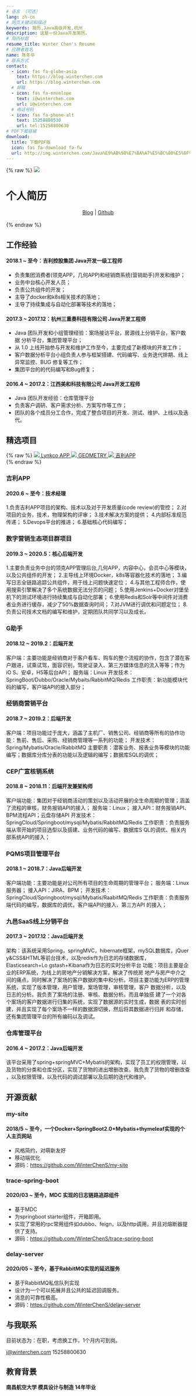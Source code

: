```yaml
---
# 语言 （可选）
lang: zh-cn
# 网页关键词和描述
keywords: 简历,Java高级开发,杭州
description: 这是一份Java开发简历。
# 简历标题
resume_title: Winter Chen's Resume
# 应聘者姓名
name: 陈冬华
# 联系方式
contact:
  - icon: fas fa-globe-asia
    text: https://blog.winterchen.com
    url: https://blog.winterchen.com
  # 邮箱
  - icon: fas fa-envelope
    text: i@winterchen.com
    url: i@winterchen.com
  # 电话号码
  - icon: fas fa-phone-alt
    text: 15258800530
    url: tel:15258800630
# PDF下载链接
download:
  title: 下载PDF版
  icon: fas fa-download fa-fw
  url: http://img.winterchen.com/Java%E9%AB%98%E7%BA%A7%E5%BC%80%E5%8F%91%E5%B7%A5%E7%A8%8B%E5%B8%88%20-%20%E9%99%88%E5%86%AC%E5%8D%8E%20-%2015258800630-20200711.pdf
---
```


{% raw %}
<grid>
<avatar><img src="http://img.winterchen.com/20200711221115.png"></avatar>
<h1>个人简历</h1>
<center>
<a href='https://blog.winterchen.com'>Blog</a> | <a href='https://github.com/WinterChenS'>Github</a>
</center>
<br>
</grid>
{% endraw %}



## <i class="fas fa-user-tie"></i> 工作经验


#### 2018.1 ~ 至今：吉利控股集团   Java开发一级工程师

- 负责集团消费者(领克APP，几何APP)和经销商系统(营销助手)开发和维护；
- 业务中台核心开发人员；
- 负责公共组件的开发；
- 主导了docker和k8s相关技术的落地；
- 主导了持续集成与自动化部署等技术的落地；



#### 2017.3 ~ 2017.12：杭州三重奏科技有限公司   Java开发工程师

- Java 团队开发和小组管理经验：案场接访平台，房源线上分销平台，客户数据 分析平台，集团管理平台；
- 从 1.0 上线开始参与开发和维护工作至今，主要完成了新模块的开发工作；
- 客户数据分析平台小组负责人参与框架搭建、代码编写、业务迭代排期、线上 异常监控、BUG 修复等工作；
- 集团平台的的代码编写和Bug修复；

#### 2016.4 ~ 2017.2：江西美和科技有限公司   Java开发工程师

- Java 团队开发经验：仓库管理平台
- 负责客户调研、客户需求分析、方案写作等工作；
- 团队的各个成员分工合作，完成了整合项目的开发、测试、维护、上线以及迭代。


## <i class="fas fa-award"></i> 精选项目


{% raw %}
<btns rounded>
<a href='https://apps.apple.com/cn/app/lynkco/id1305517667'>
  <img src='http://img.winterchen.com/lynkco-logo.png'>
  Lynkco APP
</a>
<a href='https://apps.apple.com/cn/app/geometry/id1456960408'>
  <img src='http://img.winterchen.com/geometry-logo.png'>
  GEOMETRY
</a>
<a href='#'>
  <img src='http://img.winterchen.com/geely-logo.png'>
  吉利APP
</a>
</btns><br>
{% endraw %}


### 吉利APP

#### 2020.6 ~ 至今：技术经理

1.负责吉利APP项目的架构、技术以及对于开发质量(code review)的管控； 
2.对项目的业务，技术，物理架构的评审； 
3.技术解决方案的提供； 
4.内部标准规范传递； 
5.Devops平台的推进；
6.基础核心代码编写；

### 数字营销生态项目群项目

#### 2019.3 ~ 2020.5：核心后端开发

1.主要负责业务中台的领克APP管理后台,几何APP，内容中心，会员中心等模块， 以及公共组件的开发； 
2.主导线上环境Docker，k8s等容器化技术的落地； 
3.编写日志全链路追踪公共组件，用于线上问题快速定位； 
4.与其他工程师合作，使用搜索引擎解决了多个系统数据无法分页的问题； 
5.使用Jenkins+Docker对堡垒机下的测试环境进行持续集成与自动化部署； 
6.使用Redis和Solr等中间件对消费者业务进行缓存，减少了50%数据查询时间； 
7.对JVM进行调优和问题定位； 
8.负责公司技术文档的编写和维护，定期团队共同学习以及成长。

### G助手

#### 2018.12 ~ 2019.2：后端开发

客户端：主要功能是经销商对于客户看车、购车的整个流程的协作，包含了潜在客 户跟进，试乘试驾，面容识别，驾驶证录入、第三方媒体信息的流入等等；作为iO S、安卓，H5等后台API； 
服务端：Linux 
开发技术：SpringBoot/Dubbo/Oracle/Mybaits/RabbitMQ/Redis 
工作职责：新功能模块代码的编写，客户端API的接入部分；


### 经销商营销平台

#### 2018.7 ~ 2019.2：后端开发

客户端：项目功能过于庞大，涵盖了主机厂、销售公司、经销商等所有的协作功能：售前、售后、采购、经销商管理等一系列的功能； 
开发技术：Spring/Mybatis/Oracle/RabbitMQ 
主要职责：潜客业务、报表业务等模块的功能编写；数据库分库分表的功能以及逻辑的编写；数据库SQL的调优；

### CEP广宣核销系统

#### 2018.8 ~ 2018.11：后端开发兼架构师

客户端功能：集团对于经销商活动的策划以及活动开展的全生命周期的管理；涵盖 了流程的审核，财务报销API的接入； 
服务端：Linux； 接入API：财务报销API、BPM流程API；云盘存储API 
开发技术：SpringCloud/Springboot/mysql/Mybatis/RabbitMQ/Redis 
工作职责：负责服务端从零开始的项目选型以及搭建、业务代码的编写、数据库S QL的调优、相关内部系统API的接入；

### PQMS项目管理平台

#### 2018.1 ~ 2018.7：Java后端开发

客户端功能：主要功能是对公司所有项目的生命周期的管理平台； 
服务端：Linux服务器； 接入API：JIRA、BPM； 
开发技术：SpringCloud/Springboot/mysql/Mybatis/RaabitMQ/Redis 
工作职责：负责服务端代码的编写，数据库的调优，客户端API的接入、第三方API 的接入；

### 九邑SaaS线上分销平台

#### 2017.3 ~ 2017.12：Java后端开发

架构：该系统采用Spring，springMVC，hibernate框架，mySQL数据库，jQuer y&CSS&HTML等前台技术，以及redis作为日志的存储数据库，Elasticsearch+Lo gstash+Kibana作为日志的实时分析平台 
功能：项目主要是企业的ERP系统，为线上的房地产分销解决方案，解决了传统房 地产与房产中介之间的痛点，同时解决了案场的客户数据的集中和分析。项目主要功能为ERP的管理系统，实现了版本管理，用户管理，案场管理，审核管理，客户 数据分析，以及日志的分析。我负责了案场的注册、审核、数据分析。而且单独搭 建了一个对各个案场的客户数据进行归集的系统，实现了数据源的实时生成，数据 表的实时创建，并且实现了每个案场不一样的数据源切换，然后将其数据进行归并 和存储，还有集团管理平台的所有编码以及调试。


### 仓库管理平台

#### 2016.4 ~ 2017.2：Java后端开发

该平台采用了spring+springMVC+Mybatis的架构，实现了员工的权限管理，以 及货物的分类和仓库分区，实现了货物的进出增删改查。我负责了货物的增删改查 ，以及权限管理，以及代码的调试部署以及后期的迭代和维护。

## <i class="fab fa-github"></i> 开源贡献


### my-site

#### 2018/5 ~ 至今，一个Docker+SpringBoot2.0+Mybatis+thymeleaf实现的个人主页网站

- 风格简约，对萌新友好
- 移动端优化
- 源码：https://github.com/WinterChenS/my-site

### trace-spring-boot

#### 2020/03 ~ 至今，MDC 实现的日志链路追踪组件

- 基于MDC
- 为springboot starter组件，开箱即用。
- 实现了常用的rpc常用组件如dubbo、feign，以及http调用，并且对熔断器提供了支持。
- 源码：https://github.com/WinterChenS/trace-spring-boot

### delay-server

#### 2020/05 ~ 至今，基于RabbitMQ实现的延迟服务

- 基于RabbitMQ私信队列实现
- 设计为一个可以拓展并且公共的延迟回调服务。
- 消息的可靠性极高。
- 源码：https://github.com/WinterChenS/delay-server

<!-- <fancybox>
<img src='https://cdn.jsdelivr.net/gh/xaoxuu/cdn-assets/proj/prohud/screenshot01.png'>
<img src='https://cdn.jsdelivr.net/gh/xaoxuu/cdn-assets/proj/prohud/screenshot02.png'>
<img src='https://cdn.jsdelivr.net/gh/xaoxuu/cdn-assets/proj/prohud/screenshot03.png'>
<img src='https://cdn.jsdelivr.net/gh/xaoxuu/cdn-assets/proj/prohud/screenshot04.png'>
<img src='https://cdn.jsdelivr.net/gh/xaoxuu/cdn-assets/proj/prohud/screenshot05.png'>
<img src='https://cdn.jsdelivr.net/gh/xaoxuu/cdn-assets/proj/prohud/screenshot06.png'>
<img src='https://cdn.jsdelivr.net/gh/xaoxuu/cdn-assets/proj/prohud/screenshot07.png'>
<img src='https://cdn.jsdelivr.net/gh/xaoxuu/cdn-assets/proj/prohud/screenshot08.png'>
<img src='https://cdn.jsdelivr.net/gh/xaoxuu/cdn-assets/proj/prohud/screenshot09.png'>
<img src='https://cdn.jsdelivr.net/gh/xaoxuu/cdn-assets/proj/prohud/screenshot10.png'>
</fancybox> -->

## <i class="fas fa-phone-alt"></i> 与我联系

目前状态为：在职，考虑换工作，1个月内可到岗。

<i class="fas fa-envelope fa-fw"></i> i@winterchen.com
<i class="fas fa-phone-alt fa-fw"></i> 15258800630


## <i class="fas fa-user-graduate"></i> 教育背景

**南昌航空大学 模具设计与制造 14年毕业**



